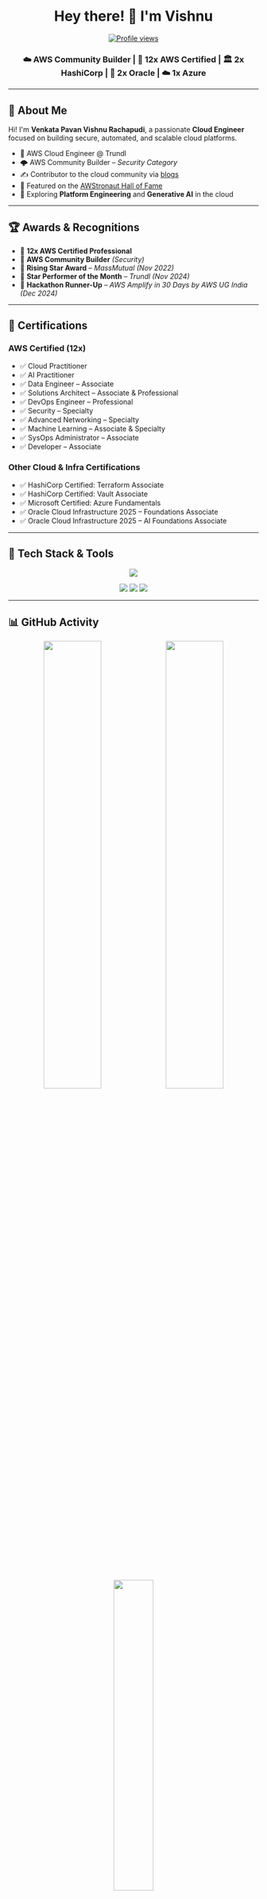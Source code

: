 <h1 align="center">Hey there! 👋 I'm Vishnu</h1>
<p align="center">
  <a href="https://github.com/aquavis12">
    <img src="https://komarev.com/ghpvc/?username=aquavis12&style=flat-square&color=blue" alt="Profile views" />
  </a>
</p>
<h3 align="center">☁️ AWS Community Builder | 🏅 12x AWS Certified | 🏛️ 2x HashiCorp | 🏢 2x Oracle | ☁️ 1x Azure</h3>

---

## 🚀 About Me

Hi! I'm **Venkata Pavan Vishnu Rachapudi**, a passionate **Cloud Engineer** focused on building secure, automated, and scalable cloud platforms.

- 🔐 AWS Cloud Engineer @ Trundl  
- 🌩️ AWS Community Builder – *Security Category*  
- ✍️ Contributor to the cloud community via [blogs](https://technodiaryvishnu.hashnode.dev/)  
- 📍 Featured on the [AWStronaut Hall of Fame](https://k8sug.ai/awstronaut)  
- 🚀 Exploring **Platform Engineering** and **Generative AI** in the cloud  

---

## 🏆 Awards & Recognitions

- 🧠 **12x AWS Certified Professional**
- 🌟 **AWS Community Builder** *(Security)*
- 🥇 **Rising Star Award** – *MassMutual (Nov 2022)*
- 🥇 **Star Performer of the Month** – *Trundl (Nov 2024)*
- 🥈 **Hackathon Runner-Up** – *AWS Amplify in 30 Days by AWS UG India (Dec 2024)*

---

## 🧾 Certifications

### **AWS Certified (12x)**  
- ✅ Cloud Practitioner  
- ✅ AI Practitioner  
- ✅ Data Engineer – Associate  
- ✅ Solutions Architect – Associate & Professional  
- ✅ DevOps Engineer – Professional  
- ✅ Security – Specialty  
- ✅ Advanced Networking – Specialty  
- ✅ Machine Learning – Associate & Specialty  
- ✅ SysOps Administrator – Associate  
- ✅ Developer – Associate  

### **Other Cloud & Infra Certifications**  
- ✅ HashiCorp Certified: Terraform Associate  
- ✅ HashiCorp Certified: Vault Associate  
- ✅ Microsoft Certified: Azure Fundamentals  
- ✅ Oracle Cloud Infrastructure 2025 – Foundations Associate  
- ✅ Oracle Cloud Infrastructure 2025 – AI Foundations Associate  

---

## 🧰 Tech Stack & Tools

<p align="center">
  <img src="https://skillicons.dev/icons?i=aws,terraform,kubernetes,docker,linux,git,githubactions,python,bash,vscode&theme=dark" />
</p>

<p align="center">
  <img src="https://img.shields.io/badge/Security%20First-%F0%9F%94%90-blueviolet?style=flat-square"/>
  <img src="https://img.shields.io/badge/DevSecOps-In%20Action-orange?style=flat-square"/>
  <img src="https://img.shields.io/badge/Cloud-Native%20Engineer-0096FF?style=flat-square"/>
</p>

---

## 📊 GitHub Activity

<p align="center">
  <img src="https://github-readme-stats.vercel.app/api?username=aquavis12&show_icons=true&theme=radical&hide=contribs&count_private=true" width="48%" />
  <img src="https://github-readme-streak-stats.herokuapp.com/?user=aquavis12&theme=radical" width="48%" />
</p>

<p align="center">
  <img src="https://github-readme-stats.vercel.app/api/top-langs/?username=aquavis12&layout=compact&theme=radical&hide=html" width="40%" />
</p>

---

## 💬 Fun Facts

- 🏏 Cricket is my favorite sport  
- 🔭 Constantly exploring cloud security tools and GenAI  
- 🧑‍🏫 Actively mentor cloud beginners  
- 🍥 Big anime fan – my way to unwind!

---

## 📬 Let's Connect

- 🔗 [LinkedIn](https://www.linkedin.com/in/venkata-pavan-vishnu-rachapudi-28956920b/)  
- ✍️ [Blog (Hashnode)](https://technodiaryvishnu.hashnode.dev/)  
- 📚 [Dev.to](https://dev.to/vishnu_rachapudi_75e73248)

---

> *“Secure everything. Automate anything. Share everything.”*

